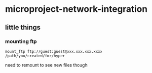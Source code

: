 # microproject-network-integration

## little things

### mounting ftp

`mount_ftp ftp://guest:guest@xxx.xxx.xxx.xxxx /path/you/created/for/hyper`

need to remount to see new files though

